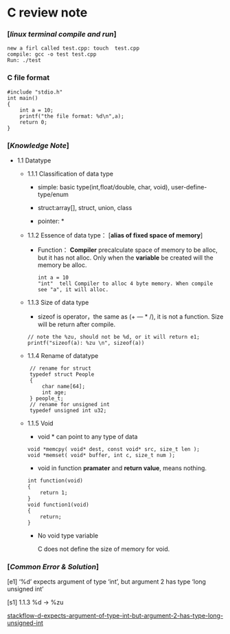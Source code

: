 # C review note

### [***linux terminal compile and run***]
```
new a firl called test.cpp: touch  test.cpp
compile: gcc -o test test.cpp
Run: ./test
```

### C file format
```
#include "stdio.h"
int main()
{
    int a = 10;
    printf("the file format: %d\n",a);
    return 0;
}
```
### [***Knowledge Note***]
- 1.1 Datatype

	- 1.1.1 Classification of data type
	
		- simple: basic type(int,float/double, char, void), user-define-type/enum
	
		- struct:array[], struct, union, class
		
		- pointer: *

	- 1.1.2 Essence of data type： [**alias of fixed space of memory**]

		- Function： **Compiler** precalculate space of memory to be alloc, but it has not alloc. Only when the **variable** be created will the memory be alloc.

      		 ```
       		int a = 10
       		"int"  tell Compiler to alloc 4 byte memory. When compile see "a", it will alloc. 
       		```

	- 1.1.3 Size of data type     

		- sizeof is operator，the same as (+ — * /), it is not a function.  Size will be return after compile.

		```
		// note the %zu, should not be %d, or it will return e1;
		printf("sizeof(a): %zu \n", sizeof(a))
		```

	- 1.1.4 Rename of datatype

	```
        // rename for struct
        typedef struct People
        {
	        char name[64];
	        int age;
        } people_t;
        // rename for unsigned int
        typedef unsigned int u32;
	```

	- 1.1.5 Void

		- void * can point to any type of data

		```
		void *memcpy( void* dest, const void* src, size_t len );
		void *memset( void* buffer, int c, size_t num );
		```
		
		
		- void in function **pramater** and **return value**, means nothing.
		```
		int function(void)
		{
			return 1;
		}
		void function1(void)
		{
			return;
		}
		```
		
		- No void type variable
		
			C does not define the size of memory for void.

###  [***Common Error & Solution***]
[e1] ‘%d’ expects argument of type ‘int’, but argument 2 has type ‘long unsigned int’

[s1] 1.1.3  %d -> %zu

[stackflow-d-expects-argument-of-type-int-but-argument-2-has-type-long-unsigned-int](https://stackoverflow.com/questions/21128092/d-expects-argument-of-type-int-but-argument-2-has-type-long-unsigned-int)
